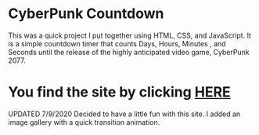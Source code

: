 # CyberPunk Countdown

This was a quick project I put together using HTML, CSS, and JavaScript.
It is a simple countdown timer that counts Days, Hours, Minutes , and Seconds until the release of the highly anticipated video game, CyberPunk 2077.

# You find the site by clicking [HERE](rag1d2.github.io/cp_countdown/)

UPDATED 7/9/2020
Decided to have a little fun with this site.
I added an image gallery with a quick transition animation.

